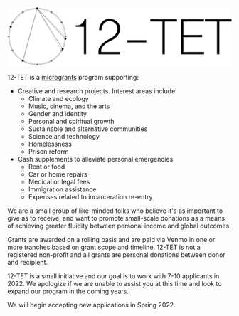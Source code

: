![](logo.png)

12-TET is a [microgrants](https://en.wikipedia.org/wiki/Microgrant) program supporting:
- Creative and research projects. Interest areas include:
    - Climate and ecology
    - Music, cinema, and the arts
    - Gender and identity
    - Personal and spiritual growth
    - Sustainable and alternative communities
    - Science and technology
    - Homelessness
    - Prison reform
- Cash supplements to alleviate personal emergencies
    - Rent or food
    - Car or home repairs
    - Medical or legal fees
    - Immigration assistance
    - Expenses related to incarceration re-entry

We are a small group of like-minded folks who believe it's as important to give as to receive, and want to promote small-scale donations as a means of achieving greater fluidity between personal income and global outcomes.

Grants are awarded on a rolling basis and are paid via Venmo in one or more tranches based on grant scope and timeline. 12-TET is not a registered non-profit and all grants are personal donations between donor and recipient.

12-TET is a small initiative and our goal is to work with 7-10 applicants in 2022. We apologize if we are unable to assist you at this time and look to expand our program in the coming years.

We will begin accepting new applications in Spring 2022.

<!-- Apply [here](https://forms.gle/TxWhFv6VXYqnmMMX9). -->